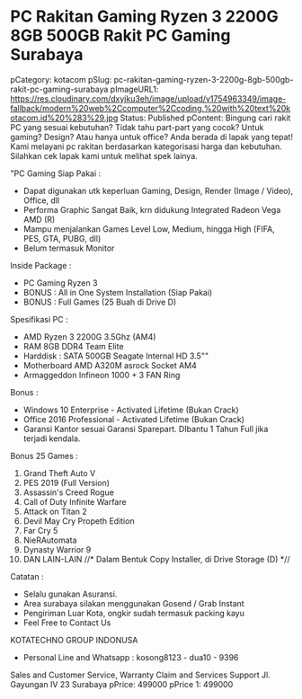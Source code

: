 # PC Rakitan Gaming Ryzen 3 2200G 8GB 500GB Rakit PC Gaming Surabaya

pCategory: kotacom
pSlug: pc-rakitan-gaming-ryzen-3-2200g-8gb-500gb-rakit-pc-gaming-surabaya
pImageURL1: https://res.cloudinary.com/dxyjku3eh/image/upload/v1754963349/image-fallback/modern%20web%2Ccomputer%2Ccoding.%20with%20text%20kotacom.id%20%283%29.jpg
Status: Published
pContent: Bingung cari rakit PC yang sesuai kebutuhan? Tidak tahu part-part yang cocok?
Untuk gaming? Design? Atau hanya untuk office? 
Anda berada di lapak yang tepat!
Kami melayani pc rakitan berdasarkan kategorisasi harga dan kebutuhan. 
Silahkan cek lapak kami untuk melihat spek lainya.

"PC Gaming Siap Pakai :
- Dapat digunakan utk keperluan Gaming, Design, Render (Image / Video), Office, dll
- Performa Graphic Sangat Baik, krn didukung Integrated Radeon Vega AMD (R)
- Mampu menjalankan Games Level Low, Medium, hingga High (FIFA, PES, GTA, PUBG, dll)
- Belum termasuk Monitor

Inside Package :
- PC Gaming Ryzen 3
- BONUS : All in One System Installation (Siap Pakai)
- BONUS : Full Games (25 Buah di Drive D)


Spesifikasi PC : 
- AMD Ryzen 3 2200G 3.5Ghz (AM4)
- RAM 8GB DDR4 Team Elite 
- Harddisk : SATA 500GB Seagate Internal HD 3.5""
- Motherboard AMD A320M asrock Socket AM4
- Armaggeddon Infineon 1000 + 3 FAN Ring

Bonus :
- Windows 10 Enterprise - Activated Lifetime (Bukan Crack)
- Office 2016 Professional - Activated Lifetime (Bukan Crack) 
- Garansi Kantor sesuai Garansi Sparepart. DIbantu 1 Tahun Full jika terjadi kendala. 

Bonus 25 Games :
1. Grand Theft Auto V
2. PES 2019 (Full Version)
3. Assassin&apos;s Creed Rogue
4. Call of Duty Infinite Warfare
5. Attack on Titan 2
6. Devil May Cry Propeth Edition
7. Far Cry 5
8. NieRAutomata
9. Dynasty Warrior 9
10. DAN LAIN-LAIN
//* Dalam Bentuk Copy Installer, di Drive Storage (D) *//

Catatan :
- Selalu gunakan Asuransi.
- Area surabaya silakan menggunakan Gosend / Grab Instant
- Pengiriman Luar Kota, ongkir sudah termasuk packing kayu
- Feel Free to Contact Us

KOTATECHNO GROUP INDONUSA
- Personal Line and Whatsapp : kosong8123 - dua10 - 9396

Sales and Customer Service, Warranty Claim and Services Support
Jl. Gayungan IV 23 Surabaya
pPrice: 499000
pPrice 1: 499000